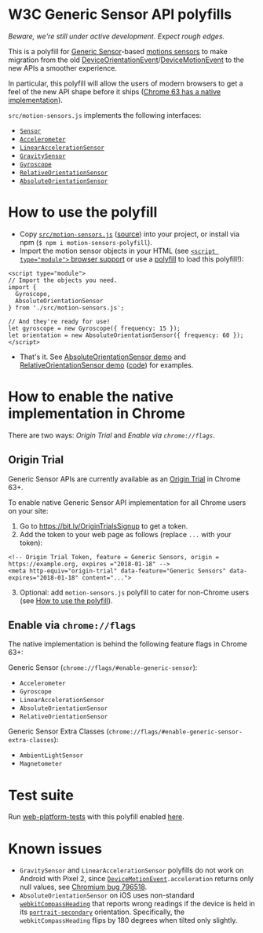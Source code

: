 W3C Generic Sensor API polyfills
===

*Beware, we're still under active development. Expect rough edges.*

This is a polyfill for [Generic Sensor](https://w3c.github.io/sensors/)-based [motions sensors](https://w3c.github.io/motion-sensors/) to make migration from the old [DeviceOrientationEvent](https://w3c.github.io/deviceorientation/spec-source-orientation.html#deviceorientation)/[DeviceMotionEvent](https://w3c.github.io/deviceorientation/spec-source-orientation.html#devicemotion) to the new APIs a smoother experience.

In particular, this polyfill will allow the users of modern browsers to get a feel of the new API shape before it ships ([Chrome 63 has a native implementation](https://developers.google.com/web/updates/2017/09/sensors-for-the-web)).

`src/motion-sensors.js` implements the following interfaces:

- [`Sensor`](https://w3c.github.io/sensors/#the-sensor-interface)
- [`Accelerometer`](https://w3c.github.io/accelerometer/#accelerometer-interface)
- [`LinearAccelerationSensor`](https://w3c.github.io/accelerometer/#linearaccelerationsensor-interface)
- [`GravitySensor`](https://w3c.github.io/accelerometer/#gravitysensor-interface)
- [`Gyroscope`](https://w3c.github.io/gyroscope/#gyroscope-interface)
- [`RelativeOrientationSensor`](https://w3c.github.io/orientation-sensor/#relativeorientationsensor-interface)
- [`AbsoluteOrientationSensor`](https://w3c.github.io/orientation-sensor/#absoluteorientationsensor-interface)

How to use the polyfill
===

- Copy  [`src/motion-sensors.js`](https://raw.githubusercontent.com/kenchris/sensor-polyfills/master/src/motion-sensors.js) ([source](https://github.com/kenchris/sensor-polyfills/blob/master/src/motion-sensors.js)) into your project, or install via npm (`$ npm i motion-sensors-polyfill`).
- Import the motion sensor objects in your HTML (see [`<script type="module">` browser support](https://caniuse.com/#feat=es6-module) or use a [polyfill](https://github.com/ModuleLoader/es-module-loader) to load this polyfill!):
```
<script type="module">
// Import the objects you need.
import {
  Gyroscope,
  AbsoluteOrientationSensor
} from './src/motion-sensors.js';

// And they're ready for use!
let gyroscope = new Gyroscope({ frequency: 15 });
let orientation = new AbsoluteOrientationSensor({ frequency: 60 });
</script>
```
- That's it. See [AbsoluteOrientationSensor demo](https://intel.github.io/generic-sensor-demos/orientation-phone/) and [RelativeOrientationSensor demo](https://intel.github.io/generic-sensor-demos/orientation-phone/?relative=1) ([code](https://github.com/intel/generic-sensor-demos/blob/master/orientation-phone/index.html)) for examples.

How to enable the native implementation in Chrome
===

There are two ways: *Origin Trial* and *Enable via `chrome://flags`*.

## Origin Trial


Generic Sensor APIs are currently available as an [Origin Trial](https://bit.ly/OriginTrials) in Chrome 63+.

To enable native Generic Sensor API implementation for all Chrome users on your site:

1. Go to https://bit.ly/OriginTrialsSignup to get a token.
2. Add the token to your web page as follows (replace `...` with your token):
```
<!-- Origin Trial Token, feature = Generic Sensors, origin = https://example.org, expires ="2018-01-18" -->
<meta http-equiv="origin-trial" data-feature="Generic Sensors" data-expires="2018-01-18" content="...">
```
3. Optional: add `motion-sensors.js` polyfill to cater for non-Chrome users (see [How to use the polyfill](#how-to-use-the-polyfill)).

## Enable via `chrome://flags`

The native implementation is behind the following feature flags in Chrome 63+:

Generic Sensor (`chrome://flags/#enable-generic-sensor`):
- `Accelerometer`
- `Gyroscope`
- `LinearAccelerationSensor`
- `AbsoluteOrientationSensor`
- `RelativeOrientationSensor`

Generic Sensor Extra Classes (`chrome://flags/#enable-generic-sensor-extra-classes`):
- `AmbientLightSensor`
- `Magnetometer`

Test suite
===

Run [web-platform-tests](https://github.com/w3c/web-platform-tests/) with this polyfill enabled [here](https://kenchris.github.io/sensor-polyfills/run-tests.html).


Known issues
===

- `GravitySensor` and `LinearAccelerationSensor` polyfills do not work on Android with Pixel 2, since [`DeviceMotionEvent`](http://w3c.github.io/deviceorientation/spec-source-orientation.html#devicemotion_event)`.acceleration` returns only null values, see [Chromium bug 796518](https://crbug.com/796518).
- `AbsoluteOrientationSensor` on iOS uses non-standard [`webkitCompassHeading`](https://developer.apple.com/documentation/webkitjs/deviceorientationevent/1804777-webkitcompassheading) that reports wrong readings if the device is held in its [`portrait-secondary`](https://w3c.github.io/screen-orientation/#dom-orientationtype-portrait-secondary) orientation. Specifically, the `webkitCompassHeading` flips by 180 degrees when tilted only slightly.